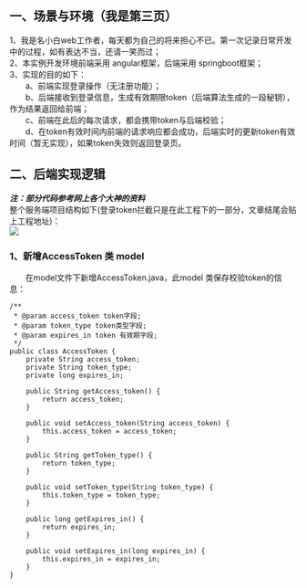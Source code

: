 ## 一、场景与环境（我是第三页）
1、我是名小白web工作者，每天都为自己的将来担心不已。第一次记录日常开发中的过程，如有表达不当，还请一笑而过；  
2、本实例开发环境前端采用 angular框架，后端采用 springboot框架；  
3、实现的目的如下：  
&emsp;&emsp;a、前端实现登录操作（无注册功能）；  
&emsp;&emsp;b、后端接收到登录信息，生成有效期限token（后端算法生成的一段秘钥），作为结果返回给前端；  
&emsp;&emsp;c、前端在此后的每次请求，都会携带token与后端校验；  
&emsp;&emsp;d、在token有效时间内前端的请求响应都会成功，后端实时的更新token有效时间（暂无实现），如果token失效则返回登录页。
## 二、后端实现逻辑  
<em><b>注：部分代码参考网上各个大神的资料</em></b>   
整个服务端项目结构如下(登录token拦截只是在此工程下的一部分，文章结尾会贴上工程地址)：  
![](https://user-gold-cdn.xitu.io/2018/9/3/1659cf97e37fd111?w=432&h=592&f=png&s=17163)
### 1、新增AccessToken 类 model 
&emsp;&emsp;在model文件下新增AccessToken.java，此model 类保存校验token的信息：
```
/**
 * @param access_token token字段;
 * @param token_type token类型字段;
 * @param expires_in token 有效期字段;
 */
public class AccessToken {
    private String access_token;
    private String token_type;
    private long expires_in;

    public String getAccess_token() {
        return access_token;
    }

    public void setAccess_token(String access_token) {
        this.access_token = access_token;
    }

    public String getToken_type() {
        return token_type;
    }

    public void setToken_type(String token_type) {
        this.token_type = token_type;
    }

    public long getExpires_in() {
        return expires_in;
    }

    public void setExpires_in(long expires_in) {
        this.expires_in = expires_in;
    }
}
```
